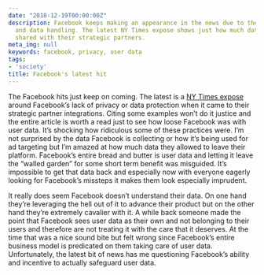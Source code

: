 ```yaml
---
date: "2018-12-19T00:00:00Z"
description: Facebook keeps making an appearance in the news due to their poor privacy
  and data handling. The latest NY Times expose shows just how much data Facebook
  shared with their strategic partners.
meta_img: null
keywords: facebook, privacy, user data
tags:
- 'society'
title: Facebook's latest hit
---
```


The Facebook hits just keep on coming. The latest is a [NY Times expose](https://www.nytimes.com/2018/12/18/technology/facebook-privacy.html
) around Facebook’s lack of privacy or data protection when it came to their strategic partner integrations. Citing some examples won’t do it justice and the entire article is worth a read just to see how loose Facebook was with user data. It’s shocking how ridiculous some of these practices were. I’m not surprised by the data Facebook is collecting or how it’s being used for ad targeting but I’m amazed at how much data they allowed to leave their platform. Facebook’s entire bread and butter is user data and letting it leave the “walled garden” for some short term benefit was misguided. It’s impossible to get that data back and especially now with everyone eagerly looking for Facebook’s missteps it makes them look especially imprudent.

It really does seem Facebook doesn’t understand their data. On one hand they’re leveraging the hell out of it to advance their product but on the other hand they’re extremely cavalier with it. A while back someone made the point that Facebook sees user data as their own and not belonging to their users and therefore are not treating it with the care that it deserves. At the time that was a nice sound bite but felt wrong since Facebook’s entire business model is predicated on them taking care of user data. Unfortunately, the latest bit of news has me questioning Facebook’s ability and incentive to actually safeguard user data.
